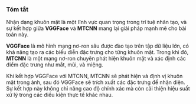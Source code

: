 ### Tóm tắt

Nhận dạng khuôn mặt là một lĩnh vực quan trọng trong trí tuệ nhân tạo, và sự kết hợp giữa **VGGFace** và **MTCNN** mang lại giải pháp mạnh mẽ cho bài toán này. 

**VGGFace** là mô hình mạng nơ-ron sâu được đào tạo trên tập dữ liệu lớn, có khả năng tạo ra các biểu diễn đặc trưng cho từng khuôn mặt. Trong khi đó, **MTCNN** là một mạng nơ-ron chuyên phát hiện khuôn mặt và xác định các điểm đặc trưng như mắt, mũi, và miệng.

Khi kết hợp VGGFace với MTCNN, MTCNN sẽ phát hiện và định vị khuôn mặt trong ảnh, sau đó VGGFace sẽ trích xuất các đặc trưng để nhận diện. Sự kết hợp này không chỉ nâng cao độ chính xác mà còn cải thiện hiệu suất xử lý trong các điều kiện thực tế khác nhau.
